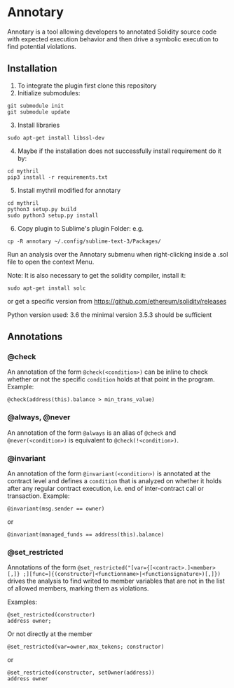 # Annotary
Annotary is a tool allowing developers to annotated Solidity source code with expected execution behavior and then drive a symbolic execution to find potential violations.

## Installation

1) To integrate the plugin first clone this repository
2) Initialize submodules:

```
git submodule init
git submodule update
```

3) Install libraries
```
sudo apt-get install libssl-dev
```

4) Maybe if the installation does not successfully install requirement do it by:
```
cd mythril
pip3 install -r requirements.txt
```

5) Install mythril modified for annotary
```
cd mythril
python3 setup.py build
sudo python3 setup.py install
```

6) Copy plugin to Sublime's plugin Folder: e.g.
```
cp -R annotary ~/.config/sublime-text-3/Packages/
```
Run an analysis over the Annotary submenu when right-clicking inside a .sol file to open the context Menu.

Note:
It is also necessary to get the solidity compiler, install it:
```
sudo apt-get install solc
```
or get a specific version from https://github.com/ethereum/solidity/releases

Python version used: 3.6 the minimal version 3.5.3 should be sufficient

## Annotations

### @check
An annotation of the form `@check(<condition>)` can be inline to check whether or not the specific `condition` holds at that point in the program.
Example:
```
@check(address(this).balance > min_trans_value)
```

### @always, @never
An annotation of the form `@always` is an alias of `@check` and `@never(<condition>)` is equivalent to  `@check(!<condition>)`.

### @invariant
An annotation of the form `@invariant(<condition>)` is annotated at the contract level and defines a `condition` that is analyzed on whether it holds after any regular contract execution, i.e. end of inter-contract call or transaction.
Example:
```
@invariant(msg.sender == owner)
```
or
```
@invariant(managed_funds == address(this).balance)
```

### @set_restricted
Annotations of the form `@set_restricted("[var={[<contract>.]<member>[,]} ;][func=]{(constructor|<functionname>|<functionsignature>)[,]})` drives the analysis to find writed to member variables that are not in the list of allowed members, marking them as violations.

Examples:
```
@set_restricted(constructor)
address owner;
```
Or not directly at the member
```
@set_restricted(var=owner,max_tokens; constructor)
```
or
```
@set_restricted(constructor, setOwner(address))
address owner
```






